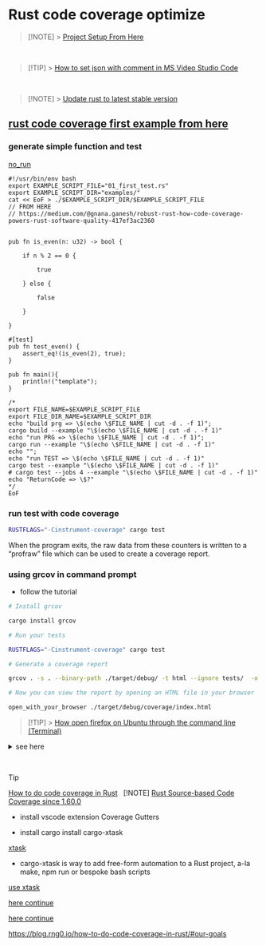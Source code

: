 # Rust code coverage optimize

> [!NOTE] > [Project Setup From Here](https://github.com/MathiasStadler/repo_template/blob/main/includes/extract_scripts_from_markdown.md)

&nbsp;

> [!TIP] > [How to set json with comment in MS Video Studio Code](https://github.com/MathiasStadler/repo_template/blob/main/includes/update_rust_add_crates_to_last_version.md)

&nbsp;

> [!NOTE] > [Update rust to latest stable version](https://github.com/MathiasStadler/repo_template/blob/main/includes/update_rust_add_crates_to_last_version.md)

## [rust code coverage first example from here](https://medium.com/@gnana.ganesh/robust-rust-how-code-coverage-powers-rust-software-quality-417ef3ac2360)

### generate simple function and test

[no_run](https://doc.rust-lang.org/rustdoc/write-documentation/documentation-tests.html#attributes)

```rust,no_run
#!/usr/bin/env bash
export EXAMPLE_SCRIPT_FILE="01_first_test.rs"
export EXAMPLE_SCRIPT_DIR="examples/"
cat << EoF > ./$EXAMPLE_SCRIPT_DIR/$EXAMPLE_SCRIPT_FILE
// FROM HERE
// https://medium.com/@gnana.ganesh/robust-rust-how-code-coverage-powers-rust-software-quality-417ef3ac2360


pub fn is_even(n: u32) -> bool {

    if n % 2 == 0 {

        true

    } else {

        false

    }

}

#[test]
pub fn test_even() {
    assert_eq!(is_even(2), true);
}

pub fn main(){
    println!("template");
}

/*
export FILE_NAME=$EXAMPLE_SCRIPT_FILE
export FILE_DIR_NAME=$EXAMPLE_SCRIPT_DIR
echo "build prg => \$(echo \$FILE_NAME | cut -d . -f 1)";
cargo build --example "\$(echo \$FILE_NAME | cut -d . -f 1)"
echo "run PRG => \$(echo \$FILE_NAME | cut -d . -f 1)";
cargo run --example "\$(echo \$FILE_NAME | cut -d . -f 1)"
echo "";
echo "run TEST => \$(echo \$FILE_NAME | cut -d . -f 1)"
cargo test --example "\$(echo \$FILE_NAME | cut -d . -f 1)"
# cargo test --jobs 4 --example "\$(echo \$FILE_NAME | cut -d . -f 1)"
echo "ReturnCode => \$?"
*/
EoF

```

### run test with code coverage

```bash
RUSTFLAGS="-Cinstrument-coverage" cargo test
```

When the program exits, the raw data from these counters is written to a “profraw” file which can be used to create a coverage report.

### using grcov in command prompt

- follow the tutorial

```bash
# Install grcov

cargo install grcov

# Run your tests

RUSTFLAGS="-Cinstrument-coverage" cargo test

# Generate a coverage report

grcov . -s . --binary-path ./target/debug/ -t html --ignore tests/  -o ./target/debug/coverage/

# Now you can view the report by opening an HTML file in your browser

open_with_your_browser ./target/debug/coverage/index.html

```

> [!TIP] > [How open firefox on Ubuntu through the command line (Terminal)](https://askubuntu.com/questions/1423732/how-open-firefox-on-ubuntu-through-the-command-line-terminal)

<details>
    <summary>see here</summary>
    ```bash
    export DISPLAY=:0
    # get the path where is firefox installed
    which firefox
    /usr/bin/firefox <WEB_PAGE>
    ```
</details>

&nbsp;
> [!TIP]
> [How to do code coverage in Rust](https://blog.rng0.io/how-to-do-code-coverage-in-rust/)
&nbsp;
> [!NOTE]
> [Rust Source-based Code Coverage since 1.60.0](https://blog.rust-lang.org/2022/04/07/Rust-1.60.0.html#source-based-code-coverage)

- install vscode extension Coverage Gutters

- install cargo install cargo-xtask

[xtask](https://github.com/matklad/cargo-xtask/)

- cargo-xtask is way to add free-form automation to a Rust project, a-la make, npm run or bespoke bash scripts

[use xtask](https://betterprogramming.pub/running-rust-tasks-with-xtask-and-xtaskops-a2193e67dc25)

[here continue](https://github.com/matklad/cargo-xtask/blob/master/examples/hello-world/xtask/src/main.rs)

[here continue](https://blog.rng0.io/how-to-do-code-coverage-in-rust/)

https://blog.rng0.io/how-to-do-code-coverage-in-rust/#our-goals
